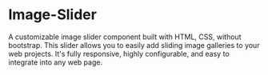 # Image-Slider
A customizable image slider component built with HTML, CSS, without bootstrap. This slider allows you to easily add sliding image galleries to your web projects. It's fully responsive, highly configurable, and easy to integrate into any web page.
